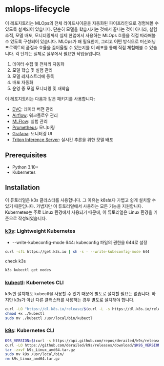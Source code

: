 # mlops-lifecycle

이 레포지토리는 MLOps의 전체 라이프사이클을 자동화된 파이프라인으로 경험해볼 수 있도록 설계되어 있습니다. 
단순히 모델을 학습시키는 것에서 끝나는 것이 아니라, 실험 추적, 모델 배포, 모니터링까지 실제 현업에서 사용하는 MLOps 흐름을 직접 따라해볼 수 있도록 구성되어 있습니다.
MLOps가 왜 필요한지, 그리고 어떤 방식으로 머신러닝 프로젝트의 품질과 효율을 끌어올릴 수 있는지를 이 레포를 통해 직접 체험해볼 수 있습니다.
각 단계는 실제로 실무에서 필요한 작업들입니다.

1. 데이터 수집 및 전처리 자동화
2. 모델 학습 및 실험 관리
3. 모델 레지스트리에 등록
4. 배포 자동화
5. 운영 중 모델 모니터링 및 재학습

이 레포지토리는 다음과 같은 패키지를 사용합니다:

- [DVC](https://dvc.org/): 데이터 버전 관리
- [Airflow](https://airflow.apache.org/): 워크플로우 관리
- [MLFlow](https://mlflow.org/): 실험 관리
- [Prometheus](https://prometheus.io/): 모니터링
- [Grafana](https://grafana.com/): 모니터링 UI
- [Triton Inference Server](https://github.com/triton-inference-server/server): 실시간 추론을 위한 모델 배포

## Prerequisites
- Python 3.10+
- Kubernetes

## Installation
이 튜토리얼은 k3s 클러스터를 사용합니다. 그 이유는 k8s보다 가볍고 쉽게 설치할 수 있기 때문입니다.
가볍지만 이 튜토리얼에서 사용하는 모든 기능을 지원합니다.
Kubernetes는 주로 Linux 환경에서 사용되기 때문에, 이 튜토리얼은 Linux 환경을 기준으로 작성되었습니다.

### [k3s](https://k3s.io/): Lightweight Kubernetes
* --write-kubeconfig-mode 644: kubeconfig 파일의 권한을 644로 설정
```bash
curl -sfL https://get.k3s.io | sh -s - --write-kubeconfig-mode 644
```

check k3s
```bash
k3s kubectl get nodes
```

### [kubectl](https://kubernetes.io/docs/reference/kubectl/): Kubernetes CLI
k3s만 설치해도 kubectl을 사용할 수 있기 때문에 별도로 설치할 필요는 없습니다. 하지만 k3s가 아닌 다른 클러스터를 사용하는 경우 별도로 설치해야 합니다.

```bash
curl -LO "https://dl.k8s.io/release/$(curl -L -s https://dl.k8s.io/release/stable.txt)/bin/linux/amd64/kubectl"
chmod +x ./kubectl
sudo mv ./kubectl /usr/local/bin/kubectl
```

### [k9s](https://k9scli.io/): Kubernetes CLI
```bash
K9S_VERSION=$(curl -s https://api.github.com/repos/derailed/k9s/releases/latest | grep -Po '"tag_name": "\K.*?(?=")')
curl -LO https://github.com/derailed/k9s/releases/download/$K9S_VERSION/k9s_Linux_amd64.tar.gz
tar -zxvf k9s_Linux_amd64.tar.gz
sudo mv k9s /usr/local/bin/
rm k9s_Linux_amd64.tar.gz
```